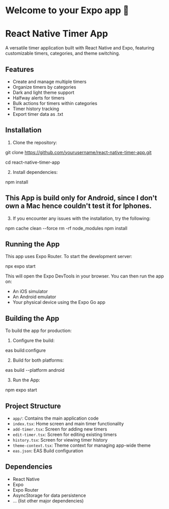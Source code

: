 # Welcome to your Expo app 👋

# React Native Timer App

A versatile timer application built with React Native and Expo, featuring customizable timers, categories, and theme switching.

## Features

- Create and manage multiple timers
- Organize timers by categories
- Dark and light theme support
- Halfway alerts for timers
- Bulk actions for timers within categories
- Timer history tracking
- Export timer data as .txt

## Installation

1. Clone the repository:

git clone https://github.com/yourusername/react-native-timer-app.git 

cd react-native-timer-app


2. Install dependencies:

npm install

## This App is build only for Android, since I don't own a Mac hence couldn't test it for Iphones.


3. If you encounter any issues with the installation, try the following:

npm cache clean --force rm -rf node_modules npm install


## Running the App

This app uses Expo Router. To start the development server:

npx expo start


This will open the Expo DevTools in your browser. You can then run the app on:
- An iOS simulator
- An Android emulator
- Your physical device using the Expo Go app

## Building the App

To build the app for production:

1. Configure the build:

eas build:configure


2. Build for both platforms:

eas build --platform android

3. Run the App:

npm expo start




## Project Structure

- `app/`: Contains the main application code
- `index.tsx`: Home screen and main timer functionality
- `add-timer.tsx`: Screen for adding new timers
- `edit-timer.tsx`: Screen for editing existing timers
- `history.tsx`: Screen for viewing timer history
- `theme-context.tsx`: Theme context for managing app-wide theme
- `eas.json`: EAS Build configuration

## Dependencies

- React Native
- Expo
- Expo Router
- AsyncStorage for data persistence
- ... (list other major dependencies)
